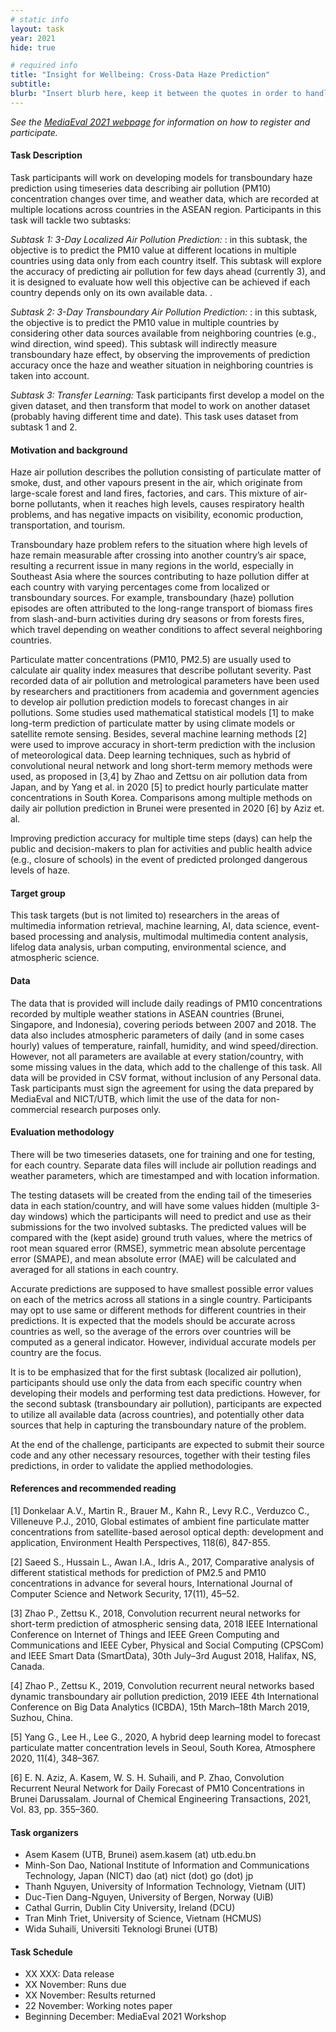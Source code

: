```yaml
---
# static info
layout: task
year: 2021
hide: true 

# required info
title: "Insight for Wellbeing: Cross-Data Haze Prediction"
subtitle: 
blurb: "Insert blurb here, keep it between the quotes in order to handle any special characters"
---
```


<!-- # please respect the structure below-->
*See the [MediaEval 2021 webpage](https://multimediaeval.github.io/editions/2021/) for information on how to register and participate.*

#### Task Description
Task participants will work on developing models for transboundary haze prediction using timeseries data describing air pollution (PM10) concentration changes over time, and weather data, which are recorded at multiple locations across countries in the ASEAN region.
Participants in this task will tackle two subtasks:

*Subtask 1: 3-Day Localized Air Pollution Prediction:* : in this subtask, the objective is to predict the PM10 value at different locations in multiple countries using data only from each country itself. This subtask will explore the accuracy of predicting air pollution for few days ahead (currently 3), and it is designed to evaluate how well this objective can be achieved if each country depends only on its own available data. .

*Subtask 2: 3-Day Transboundary Air Pollution Prediction:* : in this subtask, the objective is to predict the PM10 value in multiple countries by considering other data sources available from neighboring countries (e.g., wind direction, wind speed).  This subtask will indirectly measure transboundary haze effect, by observing the improvements of prediction accuracy once the haze and weather situation in neighboring countries is taken into account. 

*Subtask 3: Transfer Learning:* Task participants first develop a model on the given dataset, and then transform that model to work on another dataset (probably having different time and date). This task uses dataset from subtask 1 and 2.

#### Motivation and background
Haze air pollution describes the pollution consisting of particulate matter of smoke, dust, and other vapours present in the air, which originate from large-scale forest and land fires, factories, and cars. This mixture of air-borne pollutants, when it reaches high levels, causes respiratory health problems, and has negative impacts on visibility, economic production, transportation, and tourism.  

Transboundary haze problem refers to the situation where high levels of haze remain measurable after crossing into another country’s air space, resulting a recurrent issue in many regions in the world, especially in Southeast Asia where the sources contributing to haze pollution differ at each country with varying percentages come from localized or transboundary sources. For example, transboundary (haze) pollution episodes are often attributed to the long-range transport of biomass fires from slash-and-burn activities during dry seasons or from forests fires, which travel depending on weather conditions to affect several neighboring countries.

Particulate matter concentrations (PM10, PM2.5) are usually used to calculate air quality index measures that describe pollutant severity. Past recorded data of air pollution and metrological parameters have been used by researchers and practitioners from academia and government agencies to develop air pollution prediction models to forecast changes in air pollutions. Some studies used mathematical statistical models [1] to make long-term prediction of particulate matter by using climate models or satellite remote sensing. Besides, several machine learning methods [2] were used to improve accuracy in short-term prediction with the inclusion of meteorological data. Deep learning techniques, such as hybrid of convolutional neural network and long short-term memory methods were used, as proposed in [3,4] by Zhao and Zettsu on air pollution data from Japan, and by Yang et al. in 2020 [5] to predict hourly particulate matter concentrations in South Korea. Comparisons among multiple methods on daily air pollution prediction in Brunei were presented in 2020 [6] by Aziz et. al.

Improving prediction accuracy for multiple time steps (days) can help the public and decision-makers to plan for activities and public health advice (e.g., closure of schools) in the event of predicted prolonged dangerous levels of haze. 


#### Target group
This task targets (but is not limited to) researchers in the areas of multimedia information retrieval, machine learning, AI, data science, event-based processing and analysis, multimodal multimedia content analysis, lifelog data analysis, urban computing, environmental science, and atmospheric science. 

#### Data
The data that is provided will include daily readings of PM10 concentrations recorded by multiple weather stations in ASEAN countries (Brunei, Singapore, and Indonesia), covering periods between 2007 and 2018. The data also includes atmospheric parameters of daily (and in some cases hourly) values of temperature, rainfall, humidity, and wind speed/direction. However, not all parameters are available at every station/country, with some missing values in the data, which add to the challenge of this task.
All data will be provided in CSV format, without inclusion of any Personal data. Task participants must sign the agreement for using the data prepared by MediaEval and NICT/UTB, which limit the use of the data for non-commercial research purposes only.

#### Evaluation methodology
There will be two timeseries datasets, one for training and one for testing, for each country. Separate data files will include air pollution readings and weather parameters, which are timestamped and with location information.

The testing datasets will be created from the ending tail of the timeseries data in each station/country, and will have some values hidden (multiple 3-day windows) which the participants will need to predict and use as their submissions for the two involved subtasks. The predicted values will be compared with the (kept aside) ground truth values, where the metrics of root mean squared error (RMSE), symmetric mean absolute percentage error (SMAPE), and mean absolute error (MAE) will be calculated and averaged for all stations in each country. 

Accurate predictions are supposed to have smallest possible error values on each of the metrics across all stations in a single country. Participants may opt to use same or different methods for different countries in their predictions. It is expected that the models should be accurate across countries as well, so the average of the errors over countries will be computed as a general indicator. However, individual accurate models per country are the focus.

It is to be emphasized that for the first subtask (localized air pollution), participants should use only the data from each specific country when developing their models and performing test data predictions. However, for the second subtask (transboundary air pollution), participants are expected to utilize all available data (across countries), and potentially other data sources that help in capturing the transboundary nature of the problem.

At the end of the challenge, participants are expected to submit their source code and any other necessary resources, together with their testing files predictions, in order to validate the applied methodologies.


#### References and recommended reading
<!-- # Please use the ACM format for references https://www.acm.org/publications/authors/reference-formatting (but no DOI needed)-->
<!-- # The paper title should be a hyperlink leading to the paper online-->

[1] Donkelaar A.V., Martin R., Brauer M., Kahn R., Levy R.C., Verduzco C., Villeneuve P.J., 2010, Global estimates of ambient fine particulate matter concentrations from satellite-based aerosol optical depth: development and application, Environment Health Perspectives, 118(6), 847-855.

[2] Saeed S., Hussain L., Awan I.A., Idris A., 2017, Comparative analysis of different statistical methods for prediction of PM2.5 and PM10 concentrations in advance for several hours, International Journal of Computer Science and Network Security, 17(11), 45–52.

[3] Zhao P., Zettsu K., 2018, Convolution recurrent neural networks for short-term prediction of atmospheric sensing data, 2018 IEEE International Conference on Internet of Things and IEEE Green Computing and Communications and IEEE Cyber, Physical and Social Computing (CPSCom) and IEEE Smart Data (SmartData), 30th July–3rd August 2018, Halifax, NS, Canada.

[4] Zhao P., Zettsu K., 2019, Convolution recurrent neural networks based dynamic transboundary air pollution prediction, 2019 IEEE 4th International Conference on Big Data Analytics (ICBDA), 15th March–18th March 2019, Suzhou, China.

[5] Yang G., Lee H., Lee G., 2020, A hybrid deep learning model to forecast particulate matter concentration levels in Seoul, South Korea, Atmosphere 2020, 11(4), 348–367.

[6] E. N. Aziz, A. Kasem, W. S. H. Suhaili, and P. Zhao, Convolution Recurrent Neural Network for Daily Forecast of PM10 Concentrations in Brunei Darussalam. Journal of Chemical Engineering Transactions, 2021, Vol. 83, pp. 355–360.


#### Task organizers
* Asem Kasem (UTB, Brunei) asem.kasem (at) utb.edu.bn
* Minh-Son Dao, National Institute of Information and Communications Technology, Japan (NICT) dao (at) nict (dot) go (dot) jp
* Thanh Nguyen, University of Information Technology, Vietnam (UIT)
* Duc-Tien Dang-Nguyen, University of Bergen, Norway (UiB)
* Cathal Gurrin, Dublin City University, Ireland (DCU)
* Tran Minh Triet, University of Science, Vietnam (HCMUS)
* Wida Suhaili, Universiti Teknologi Brunei (UTB)

#### Task Schedule
* XX XXX: Data release <!-- # Replace XX with your date. We suggest setting the date in June-July-->
* XX November: Runs due <!-- # Replace XX with your date. We suggest setting enough time in order to have enough time to assess and return the results by the Results returned deadline-->
* XX November: Results returned  <!-- Replace XX with your date. Latest possible should be 15 November-->
* 22 November: Working notes paper  <!-- Fixed. Please do not change. Exact date to be decided-->
* Beginning December: MediaEval 2021 Workshop <!-- Fixed. Please do not change. Exact date to be decided-->

<!-- #### Acknolwedgments
<!-- # optional, delete if not used-->
